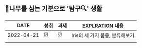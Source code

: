 ## 🌳나무를 심는 기분으로 '탐구🔍' 생활  
| DATE | 성취 | 과제 | EXPLRATION 내용 |
| ------ | -- | -- |----------- |
| 2022-04-21 | ☑️ | ☑️ | Iris의 세 가지 품종, 분류해보기 |
|  |  |  |   |

